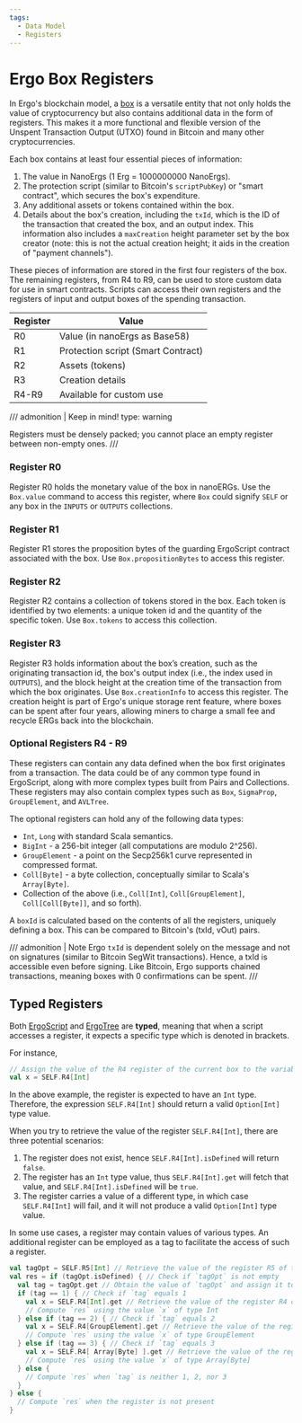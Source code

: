```yaml
---
tags:
  - Data Model
  - Registers
---
```


# Ergo Box Registers

In Ergo's blockchain model, a [box](box.md) is a versatile entity that not only holds the value of cryptocurrency but also contains additional data in the form of registers. This makes it a more functional and flexible version of the Unspent Transaction Output (UTXO) found in Bitcoin and many other cryptocurrencies.

Each box contains at least four essential pieces of information:

1. The value in NanoErgs (1 Erg = 1000000000 NanoErgs).
2. The protection script (similar to Bitcoin's `scriptPubKey`) or "smart contract", which secures the box's expenditure.
3. Any additional assets or tokens contained within the box.
4. Details about the box's creation, including the `txId`, which is the ID of the transaction that created the box, and an output index. This information also includes a `maxCreation` height parameter set by the box creator (note: this is not the actual creation height; it aids in the creation of "payment channels").

These pieces of information are stored in the first four registers of the box. The remaining registers, from R4 to R9, can be used to store custom data for use in smart contracts. Scripts can access their own registers and the registers of input and output boxes of the spending transaction.

 Register | Value |
---|---|
 R0 | Value (in nanoErgs as Base58) |
 R1 | Protection script (Smart Contract) |
 R2 | Assets (tokens) |
 R3 | Creation details |
 R4-R9 | Available for custom use |


/// admonition | Keep in mind!
    type: warning

Registers must be densely packed; you cannot place an empty register between non-empty ones.
///


### Register R0

Register R0 holds the monetary value of the box in nanoERGs. Use the `Box.value` command to access this register, where `Box` could signify `SELF` or any box in the `INPUTS` or `OUTPUTS` collections.

### Register R1

Register R1 stores the proposition bytes of the guarding ErgoScript contract associated with the box. Use `Box.propositionBytes` to access this register.

### Register R2

Register R2 contains a collection of tokens stored in the box. Each token is identified by two elements: a unique token id and the quantity of the specific token. Use `Box.tokens` to access this collection.

### Register R3

Register R3 holds information about the box’s creation, such as the originating transaction id, the box's output index (i.e., the index used in `OUTPUTS`), and the block height at the creation time of the transaction from which the box originates. Use `Box.creationInfo` to access this register. The creation height is part of Ergo's unique storage rent feature, where boxes can be spent after four years, allowing miners to charge a small fee and recycle ERGs back into the blockchain.

### Optional Registers R4 - R9

These registers can contain any data defined when the box first originates from a transaction. The data could be of any common type found in ErgoScript, along with more complex types built from Pairs and Collections. These registers may also contain complex types such as `Box`, `SigmaProp`, `GroupElement`, and `AVLTree`.

The optional registers can hold any of the following data types:

- `Int`, `Long` with standard Scala semantics.
- `BigInt` - a 256-bit integer (all computations are modulo 2^256).
- `GroupElement` - a point on the Secp256k1 curve represented in compressed format.
- `Coll[Byte]` - a byte collection, conceptually similar to Scala's `Array[Byte]`.
- Collection of the above (i.e., `Coll[Int]`, `Coll[GroupElement]`, `Coll[Coll[Byte]]`, and so forth).

A `boxId` is calculated based on the contents of all the registers, uniquely defining a box. This can be compared to Bitcoin's (txId, vOut) pairs.

/// admonition | Note
Ergo `txId` is dependent solely on the message and not on signatures (similar to Bitcoin SegWit transactions). Hence, a txId is accessible even before signing. Like Bitcoin, Ergo supports chained transactions, meaning boxes with 0 confirmations can be spent.
///


## Typed Registers

Both [ErgoScript](/dev/scs/ergoscript) and [ErgoTree](/dev/scs/ergotree) are **typed**, meaning that when a script accesses a register, it expects a specific type which is denoted in brackets.


For instance,

```scala
// Assign the value of the R4 register of the current box to the variable x
val x = SELF.R4[Int]
```

In the above example, the register is expected to have an `Int` type. Therefore, the expression `SELF.R4[Int]` should return a valid `Option[Int]` type value.

When you try to retrieve the value of the register `SELF.R4[Int]`, there are three potential scenarios:

1. The register does not exist, hence `SELF.R4[Int].isDefined` will return `false`.
2. The register has an `Int` type value, thus `SELF.R4[Int].get` will fetch that value, and `SELF.R4[Int].isDefined` will be `true`.
3. The register carries a value of a different type, in which case `SELF.R4[Int]` will fail, and it will not produce a valid `Option[Int]` type value.

In some use cases, a register may contain values of various types. An additional register can be employed as a tag to facilitate the access of such a register.

```scala
val tagOpt = SELF.R5[Int] // Retrieve the value of the register R5 of type Int and assign it to the variable `tagOpt`
val res = if (tagOpt.isDefined) { // Check if `tagOpt` is not empty
  val tag = tagOpt.get // Obtain the value of `tagOpt` and assign it to the variable `tag`
  if (tag == 1) { // Check if `tag` equals 1
    val x = SELF.R4[Int].get // Retrieve the value of the register R4 of type Int and assign it to the variable `x`
    // Compute `res` using the value `x` of type Int
  } else if (tag == 2) { // Check if `tag` equals 2
    val x = SELF.R4[GroupElement].get // Retrieve the value of the register R4 of type GroupElement and assign it to the variable `x`
    // Compute `res` using the value `x` of type GroupElement
  } else if (tag == 3) { // Check if `tag` equals 3
    val x = SELF.R4[ Array[Byte] ].get // Retrieve the value of the register R4 of type Array[Byte] and assign it to the variable `x`
    // Compute `res` using the value `x` of type Array[Byte]
  } else {
    // Compute `res` when `tag` is neither 1, 2, nor 3
  }
} else {
  // Compute `res` when the register is not present
}
```



